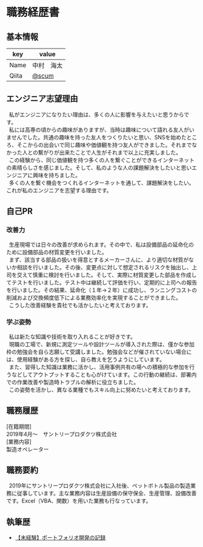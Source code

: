 # 職務経歴書

## 基本情報

|key|value|
|---|-----|
|Name|中村　海太|
|Qiita|[@scum](https://qiita.com/scum)|

## エンジニア志望理由
&ensp;私がエンジニアになりたい理由は、多くの人に影響を与えたいと思うからです。  
&ensp;私には高専の頃からの趣味がありますが、当時は趣味について語れる友人がいませんでした。共通の趣味を持った友人をつくりたいと思い、SNSを始めたところ、そこからの出会いで同じ趣味や価値観を持つ友人ができました。それまでなかった人との繋がりが出来たことで人生がそれまで以上に充実しました。  
&ensp;この経験から、同じ価値観を持つ多くの人を繋ぐことができるインターネットの素晴らしさを感じました。そして、私のような人の課題解決をしたいと思いエンジニアに興味を持ちました。  
&ensp;多くの人を繋ぐ機会をつくれるインターネットを通して、課題解決をしたい。これが私のエンジニアを志望する理由です。

## 自己PR
### 改善力
&ensp;生産現場では日々の改善が求められます。その中で、私は設備部品の延命化のために設備部品の材質変更を行いました。  
&ensp;まず、該当する部品の扱いを得意とするメーカーさんに、より適切な材質がないか相談を行いました。その後、変更点に対して想定されるリスクを抽出し、上司を交えて慎重に検討を行いました。そして、実際に材質変更した部品を作成してテストを行いました。テスト中は継続して評価を行い、定期的に上司への報告を行いました。その結果、延命化（１年→２年）に成功し、ランニングコストの削減および交換頻度低下による業務効率化を実現することができました。  
&ensp;こうした改善経験を貴社でも活かしたいと考えております。

### 学ぶ姿勢
&ensp;私は新たな知識や技術を取り入れることが好きです。  
&ensp;現職の工場で、新規に測定ツールや設計ツールが導入された際は、僅かな参加枠の勉強会を自ら志願して受講しました。勉強会などが催されていない場合には、使用経験がある方を探し、自ら教えを乞うようにしています。  
&ensp;また、習得した知識は業務に活かし、活用事例共有の場への積極的な参加を行うなどしてアウトプットすることも心がけています。この行動の継続は、部署内での作業改善や製造時トラブルの解析に役立ちました。  
&ensp;この姿勢を活かし、異なる業種でもスキル向上に努めたいと考えております。

## 職務履歴
[在籍期間]  
2019年4月〜　サントリープロダクツ株式会社  
[業務内容]  
製造オペレーター

## 職務要約
&ensp;2019年にサントリープロダクツ株式会社に入社後、ペットボトル製品の製造業務に従事しています。主な業務内容は生産設備の保守保全、生産管理、設備改善です。Excel（VBA、関数）を用いた業務も行なっています。


<!-- ### 2019/04 - 現在 : サントリープロダクツ株式会社 -->

<!-- 職務: 製造オペレーター -->

<!-- #### 職務内容の名前 -->

<!-- - ペットボトル製品 -->

## 執筆歴
* [【未経験】ポートフォリオ開発の記録](https://qiita.com/scum/items/b62a3c2e939e536de867)
